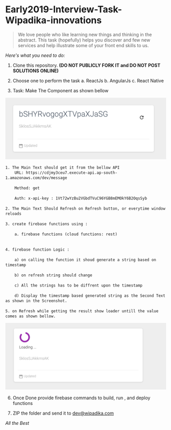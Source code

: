# Early2019-Interview-Task-Wipadika-innovations

>We love people who like learning new things and thinking in the abstract. This task (hopefully) helps you discover and few new services and help illustrate some of your front end skills to us.

_Here's what you need to do:_

1) Clone this repository. **(DO NOT PUBLICLY FORK IT and DO NOT POST SOLUTIONS ONLINE)**

2) Choose one to perform the task
    a. ReactJs
    b. AngularJs
    c. React Native

3) Task: Make The Component as shown bellow

![](images/image1.png)


    1. The Main Text should get it from the bellow API
        URL: https://cdjmy3ceu7.execute-api.ap-south-1.amazonaws.com/dev/message

        Method: get

        Auth: x-api-key : 1Vt72wYzBu2VGbdTVuC96YGB8mEMOkY6B2OqsSyb

    2. The Main Text Should Refresh on Refresh button, or everytime window reloads

    3. create firebase functions using :

        a. firebase functions (cloud functions: rest)


    4. firebase function Logic : 

        a) on calling the function it shoud generate a string based on timestamp

        b) on refresh string should change

        c) All the strings has to be diffrent upon the timestamp

        d) Display the timestamp based generated string as the Second Text as shown in the Screenshot.

    5. on Refresh while getting the result show loader untill the value comes as shown bellow.
    
![](images/image2.png)

6) Once Done provide firebase commands to build, run , and deploy functions

7) ZIP the folder and send it to dev@wipadika.com

*All the Best*